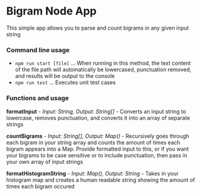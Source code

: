 # Bigram Node App

This simple app allows you to parse and count bigrams in any given input string

### Command line usage

* `npm run start [file]`     ... When running in this method, the text content of the file path will automatically be lowercased, punctuation removed, and results will be output to the console
* `npm run test`             ... Executes unit test cases
 
### Functions and usage

**formatInput** - _Input: String, Output: String[]_ - 
Converts an input string to lowercase, removes punctuation, and converts it into an array of separate strings

**countBigrams** - _Input: String[], Output: Map()_ - 
Recursively goes through each bigram in your string array and counts the amount of times each bigram appears into a Map. Provide formatted input to this, or if you want your bigrams to be case sensitive or to include punctuation, then pass in your own array of input strings

**formatHistogramString** - _Input: Map(), Output: String_ - 
Takes in your histogram map and creates a human readable string showing the amount of times each bigram occured